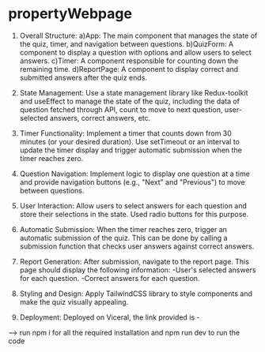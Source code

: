 # propertyWebpage

1. Overall Structure:
   a)App:
    The main component that manages the state of the quiz, timer, and navigation between questions. 
   b)QuizForm:
     A component to display a question with options and allow users to select answers.
   c)Timer:
     A component responsible for counting down the remaining time.
   d)ReportPage:
     A component to display correct and submitted answers after the quiz ends.

2. State Management:
   Use a state management library like Redux-toolkit and useEffect to manage the state of the quiz, including the data of question fetched through API, count to move to next question, user-selected answers, correct answers, etc.

3. Timer Functionality:
   Implement a timer that counts down from 30 minutes (or your desired duration). Use setTimeout or an interval to update the timer display and trigger automatic submission when the timer reaches zero.

4. Question Navigation:
   Implement logic to display one question at a time and provide navigation buttons (e.g., "Next" and "Previous") to move between questions.

5. User Interaction:
   Allow users to select answers for each question and store their selections in the state. Used radio buttons for this purpose.

6. Automatic Submission:
   When the timer reaches zero, trigger an automatic submission of the quiz. This can be done by calling a submission function that checks user answers against correct answers.

7. Report Generation:
   After submission, navigate to the report page. This page should display the following information:
      -User's selected answers for each question.
      -Correct answers for each question.

8. Styling and Design:
    Apply TailwindCSS library to style components and make the quiz visually appealing.

9. Deployment:
  Deployed on Viceral, the link provided is -

--> run npm i for all the required installation and
    npm run dev to run the code

